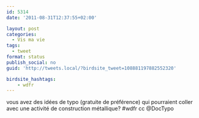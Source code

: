 ```yaml
---
id: 5314
date: '2011-08-31T12:37:55+02:00'

layout: post
categories:
  - Vis ma vie
tags:
  - tweet
format: status
publish_social: no
guid: 'http://tweets.local/?birdsite_tweet=108881197882552320'

birdsite_hashtags:
    - wdfr
---
```


vous avez des idées de typo (gratuite de préférence) qui pourraient coller avec une activité de construction métallique? #wdfr cc @DocTypo